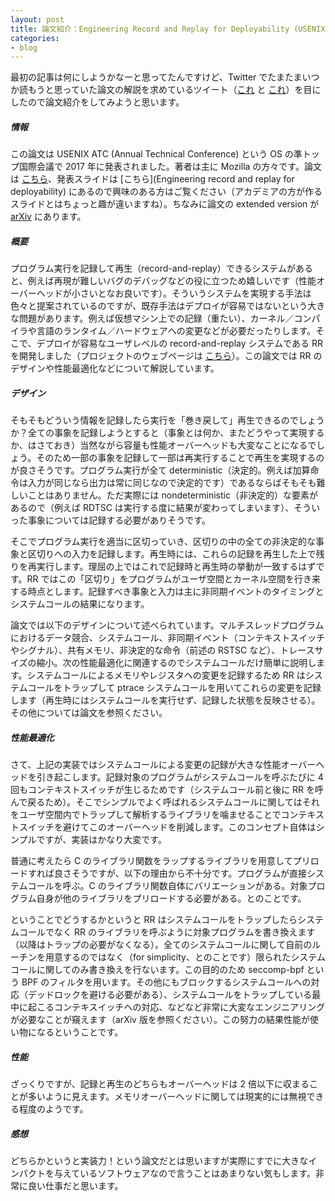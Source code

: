 ```yaml
---
layout: post
title: 論文紹介：Engineering Record and Replay for Deployability (USENIX ATC'17)
categories:
- blog
---
```


最初の記事は何にしようかなーと思ってたんですけど、Twitter でたまたまいつか読もうと思っていた論文の解説を求めているツイート（[これ](https://twitter.com/Linda_pp/status/1257930689950789634) と [これ](https://twitter.com/Linda_pp/status/1257931429700202496)）を目にしたので論文紹介をしてみようと思います。

##### 情報
この論文は USENIX ATC (Annual Technical Conference) という OS の準トップ国際会議で 2017 年に発表されました。著者は主に Mozilla の方々です。論文は [こちら](https://www.usenix.org/system/files/conference/atc17/atc17-o_callahan.pdf)、発表スライドは [こちら](Engineering record and replay for deployability) にあるので興味のある方はご覧ください（アカデミアの方が作るスライドとはちょっと趣が違いますね）。ちなみに論文の extended version が [arXiv](https://arxiv.org/pdf/1705.05937.pdf) にあります。

##### 概要
プログラム実行を記録して再生（record-and-replay）できるシステムがあると、例えば再現が難しいバグのデバッグなどの役に立つため嬉しいです（性能オーバーヘッドが小さいとなお良いです）。そういうシステムを実現する手法は色々と提案されているのですが、既存手法はデプロイが容易ではないという大きな問題があります。例えば仮想マシン上での記録（重たい）、カーネル／コンパイラや言語のランタイム／ハードウェアへの変更などが必要だったりします。そこで、デプロイが容易なユーザレベルの record-and-replay システムである <mycode>RR</mycode> を開発しました（プロジェクトのウェブページは [こちら](https://rr-project.org/)）。この論文では <mycode>RR</mycode> のデザインや性能最適化などについて解説しています。

##### デザイン
そもそもどういう情報を記録したら実行を「巻き戻して」再生できるのでしょうか？全ての事象を記録しようとすると（事象とは何か、またどうやって実現するか、はさておき）当然ながら容量も性能オーバーヘッドも大変なことになるでしょう。そのため一部の事象を記録して一部は再実行することで再生を実現するのが良さそうです。プログラム実行が全て deterministic（決定的。例えば加算命令は入力が同じなら出力は常に同じなので決定的です）であるならばそもそも難しいことはありません。ただ実際には nondeterministic（非決定的）な要素があるので（例えば <mycode>RDTSC</mycode> は実行する度に結果が変わってしまいます）、そういった事象については記録する必要がありそうです。

そこでプログラム実行を適当に区切っていき、区切りの中の全ての非決定的な事象と区切りへの入力を記録します。再生時には、これらの記録を再生した上で残りを再実行します。理屈の上ではこれで記録時と再生時の挙動が一致するはずです。<mycode>RR</mycode> ではこの「区切り」をプログラムがユーザ空間とカーネル空間を行き来する時点とします。記録すべき事象と入力は主に非同期イベントのタイミングとシステムコールの結果になります。

論文では以下のデザインについて述べられています。マルチスレッドプログラムにおけるデータ競合、システムコール、非同期イベント（コンテキストスイッチやシグナル）、共有メモリ、非決定的な命令（前述の <mycode>RSTSC</mycode> など）、トレースサイズの縮小。次の性能最適化に関連するのでシステムコールだけ簡単に説明します。システムコールによるメモリやレジスタへの変更を記録するため <mycode>RR</mycode> はシステムコールをトラップして <mycode>ptrace</mycode> システムコールを用いてこれらの変更を記録します（再生時にはシステムコールを実行せず、記録した状態を反映させる）。その他については論文を参照ください。

##### 性能最適化
さて、上記の実装ではシステムコールによる変更の記録が大きな性能オーバーヘッドを引き起こします。記録対象のプログラムがシステムコールを呼ぶたびに 4 回もコンテキストスイッチが生じるためです（システムコール前と後に <mycode>RR</mycode> を呼んで戻るため）。そこでシンプルでよく呼ばれるシステムコールに関してはそれをユーザ空間内でトラップして解析するライブラリを噛ませることでコンテキストスイッチを避けてこのオーバーヘッドを削減します。このコンセプト自体はシンプルですが、実装はかなり大変です。

普通に考えたら C のライブラリ関数をラップするライブラリを用意してプリロードすれば良さそうですが、以下の理由から不十分です。プログラムが直接システムコールを呼ぶ。C のライブラリ関数自体にバリエーションがある。対象プログラム自身が他のライブラリをプリロードする必要がある。とのことです。

ということでどうするかというと <mycode>RR</mycode> はシステムコールをトラップしたらシステムコールでなく <mycode>RR</mycode> のライブラリを呼ぶように対象プログラムを書き換えます（以降はトラップの必要がなくなる）。全てのシステムコールに関して自前のルーチンを用意するのではなく（for simplicity、とのことです）限られたシステムコールに関してのみ書き換えを行ないます。この目的のため <mycode>seccomp-bpf</mycode> という BPF のフィルタを用います。その他にもブロックするシステムコールへの対応（デッドロックを避ける必要がある）、システムコールをトラップしている最中に起こるコンテキスイッチへの対応、などなど非常に大変なエンジニアリングが必要なことが窺えます（arXiv 版を参照ください）。この努力の結果性能が使い物になるということです。

##### 性能
ざっくりですが、記録と再生のどちらもオーバーヘッドは 2 倍以下に収まることが多いように見えます。メモリオーバーヘッドに関しては現実的には無視できる程度のようです。

##### 感想
どちらかというと実装力！という論文だとは思いますが実際にすでに大きなインパクトを与えているソフトウェアなので言うことはあまりない気もします。非常に良い仕事だと思います。
